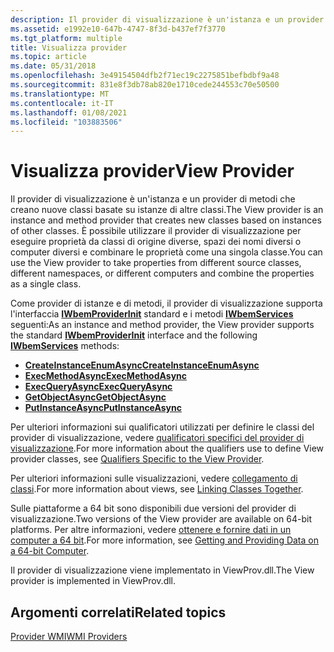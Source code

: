 ```yaml
---
description: Il provider di visualizzazione è un'istanza e un provider di metodi che creano nuove classi basate su istanze di altre classi.
ms.assetid: e1992e10-647b-4747-8f3d-b437ef7f3770
ms.tgt_platform: multiple
title: Visualizza provider
ms.topic: article
ms.date: 05/31/2018
ms.openlocfilehash: 3e49154504dfb2f71ec19c2275851befbdbf9a48
ms.sourcegitcommit: 831e8f3db78ab820e1710cede244553c70e50500
ms.translationtype: MT
ms.contentlocale: it-IT
ms.lasthandoff: 01/08/2021
ms.locfileid: "103883506"
---
```

# <a name="view-provider"></a><span data-ttu-id="d59cc-103">Visualizza provider</span><span class="sxs-lookup"><span data-stu-id="d59cc-103">View Provider</span></span>

<span data-ttu-id="d59cc-104">Il provider di visualizzazione è un'istanza e un provider di metodi che creano nuove classi basate su istanze di altre classi.</span><span class="sxs-lookup"><span data-stu-id="d59cc-104">The View provider is an instance and method provider that creates new classes based on instances of other classes.</span></span> <span data-ttu-id="d59cc-105">È possibile utilizzare il provider di visualizzazione per eseguire proprietà da classi di origine diverse, spazi dei nomi diversi o computer diversi e combinare le proprietà come una singola classe.</span><span class="sxs-lookup"><span data-stu-id="d59cc-105">You can use the View provider to take properties from different source classes, different namespaces, or different computers and combine the properties as a single class.</span></span>

<span data-ttu-id="d59cc-106">Come provider di istanze e di metodi, il provider di visualizzazione supporta l'interfaccia [**IWbemProviderInit**](/windows/desktop/api/Wbemprov/nn-wbemprov-iwbemproviderinit) standard e i metodi [**IWbemServices**](/windows/desktop/api/WbemCli/nn-wbemcli-iwbemservices) seguenti:</span><span class="sxs-lookup"><span data-stu-id="d59cc-106">As an instance and method provider, the View provider supports the standard [**IWbemProviderInit**](/windows/desktop/api/Wbemprov/nn-wbemprov-iwbemproviderinit) interface and the following [**IWbemServices**](/windows/desktop/api/WbemCli/nn-wbemcli-iwbemservices) methods:</span></span>

-   [<span data-ttu-id="d59cc-107">**CreateInstanceEnumAsync**</span><span class="sxs-lookup"><span data-stu-id="d59cc-107">**CreateInstanceEnumAsync**</span></span>](/windows/desktop/api/WbemCli/nf-wbemcli-iwbemservices-createinstanceenumasync)
-   [<span data-ttu-id="d59cc-108">**ExecMethodAsync**</span><span class="sxs-lookup"><span data-stu-id="d59cc-108">**ExecMethodAsync**</span></span>](/windows/desktop/api/WbemCli/nf-wbemcli-iwbemservices-execmethodasync)
-   [<span data-ttu-id="d59cc-109">**ExecQueryAsync**</span><span class="sxs-lookup"><span data-stu-id="d59cc-109">**ExecQueryAsync**</span></span>](/windows/desktop/api/WbemCli/nf-wbemcli-iwbemservices-execqueryasync)
-   [<span data-ttu-id="d59cc-110">**GetObjectAsync**</span><span class="sxs-lookup"><span data-stu-id="d59cc-110">**GetObjectAsync**</span></span>](/windows/desktop/api/WbemCli/nf-wbemcli-iwbemservices-getobjectasync)
-   [<span data-ttu-id="d59cc-111">**PutInstanceAsync**</span><span class="sxs-lookup"><span data-stu-id="d59cc-111">**PutInstanceAsync**</span></span>](/windows/desktop/api/WbemCli/nf-wbemcli-iwbemservices-putinstanceasync)

<span data-ttu-id="d59cc-112">Per ulteriori informazioni sui qualificatori utilizzati per definire le classi del provider di visualizzazione, vedere [qualificatori specifici del provider di visualizzazione](qualifiers-specific-to-the-view-provider.md).</span><span class="sxs-lookup"><span data-stu-id="d59cc-112">For more information about the qualifiers use to define View provider classes, see [Qualifiers Specific to the View Provider](qualifiers-specific-to-the-view-provider.md).</span></span>

<span data-ttu-id="d59cc-113">Per ulteriori informazioni sulle visualizzazioni, vedere [collegamento di classi](linking-classes-together.md).</span><span class="sxs-lookup"><span data-stu-id="d59cc-113">For more information about views, see [Linking Classes Together](linking-classes-together.md).</span></span>

<span data-ttu-id="d59cc-114">Sulle piattaforme a 64 bit sono disponibili due versioni del provider di visualizzazione.</span><span class="sxs-lookup"><span data-stu-id="d59cc-114">Two versions of the View provider are available on 64-bit platforms.</span></span> <span data-ttu-id="d59cc-115">Per altre informazioni, vedere [ottenere e fornire dati in un computer a 64 bit](getting-and-providing-data-on-a-64-bit-computer.md).</span><span class="sxs-lookup"><span data-stu-id="d59cc-115">For more information, see [Getting and Providing Data on a 64-bit Computer](getting-and-providing-data-on-a-64-bit-computer.md).</span></span>

<span data-ttu-id="d59cc-116">Il provider di visualizzazione viene implementato in ViewProv.dll.</span><span class="sxs-lookup"><span data-stu-id="d59cc-116">The View provider is implemented in ViewProv.dll.</span></span>

## <a name="related-topics"></a><span data-ttu-id="d59cc-117">Argomenti correlati</span><span class="sxs-lookup"><span data-stu-id="d59cc-117">Related topics</span></span>

<dl> <dt>

[<span data-ttu-id="d59cc-118">Provider WMI</span><span class="sxs-lookup"><span data-stu-id="d59cc-118">WMI Providers</span></span>](wmi-providers.md)
</dt> </dl>

 

 



